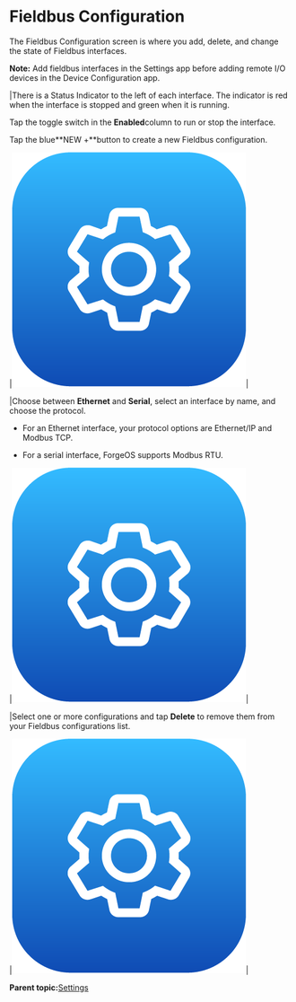 # Fieldbus Configuration

The Fieldbus Configuration screen is where you add, delete, and change the state of Fieldbus interfaces.

**Note:** Add fieldbus interfaces in the Settings app before adding remote I/O devices in the Device Configuration app.

|There is a Status Indicator to the left of each interface. The indicator is red when the interface is stopped and green when it is running.

 Tap the toggle switch in the **Enabled**column to run or stop the interface.

 Tap the blue**NEW +**button to create a new Fieldbus configuration.

|![](../Images/Settings/Settings-Icon.png)|

|Choose between **Ethernet** and **Serial**, select an interface by name, and choose the protocol.

 -   For an Ethernet interface, your protocol options are Ethernet/IP and Modbus TCP.

 -   For a serial interface, ForgeOS supports Modbus RTU.

|![](../Images/Settings/Settings-Icon.png)|

|Select one or more configurations and tap **Delete** to remove them from your Fieldbus configurations list.

|![](../Images/Settings/Settings-Icon.png)|

**Parent topic:**[Settings](../Settings/SettingsOverview.md)

